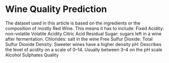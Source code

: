 # Wine Quality Prediction 

The dataset used in this article is based on the ingredients or the composition of mostly Red Wine. This means it has to include:
Fixed Acidity: non-volatile
Volatile Acidity
Citric Acid
Residual Sugar: sugars left in a wine after fermentation.
Chlorides: salt in the wine
Free Sulfur Dioxide: 
Total Sulfur Dioxide
Density: Sweeter wines have a higher density
pH: Describes the level of acidity on a scale of 0–14. Usually between 3–4 on the pH scale
Alcohol
Sulphates
Quality
